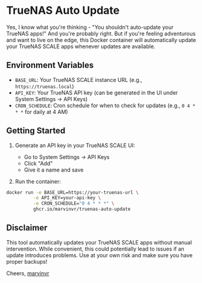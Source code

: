 # TrueNAS Auto Update

Yes, I know what you're thinking - "You shouldn't auto-update your TrueNAS apps!" And you're probably right. But if you're feeling adventurous and want to live on the edge, this Docker container will automatically update your TrueNAS SCALE apps whenever updates are available.

## Environment Variables

- `BASE_URL`: Your TrueNAS SCALE instance URL (e.g., `https://truenas.local`)
- `API_KEY`: Your TrueNAS API key (can be generated in the UI under System Settings → API Keys)
- `CRON_SCHEDULE`: Cron schedule for when to check for updates (e.g., `0 4 * * *` for daily at 4 AM)

## Getting Started

1. Generate an API key in your TrueNAS SCALE UI:

   - Go to System Settings → API Keys
   - Click "Add"
   - Give it a name and save

2. Run the container:

```bash
docker run -e BASE_URL=https://your-truenas-url \
          -e API_KEY=your-api-key \
          -e CRON_SCHEDULE="0 4 * * *" \
          ghcr.io/marvinvr/truenas-auto-update
```

## Disclaimer

This tool automatically updates your TrueNAS SCALE apps without manual intervention. While convenient, this could potentially lead to issues if an update introduces problems. Use at your own risk and make sure you have proper backups!

Cheers,
[marvinvr](https://github.com/marvinvr)
